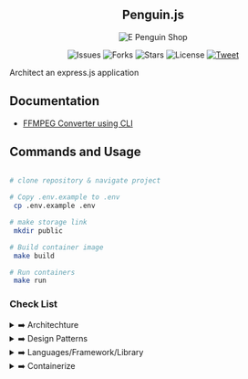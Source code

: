<h2 align="center">Penguin.js </h2>

<p align="center">
 <img src="https://c.tenor.com/Z_Z9gYlFDc0AAAAC/hello-penguin.gif" alt="E Penguin Shop" style="margin: 0px 15%;text-align:center;"/>
</p>
<p align="center">
<img src="https://img.shields.io/github/issues/samayun/penguin.js" alt="Issues">
<img src="https://img.shields.io/github/forks/samayun/penguin.js" alt="Forks">

<img src="https://img.shields.io/github/stars/samayun/penguin.js?color=%2312ff65&label=Stars&logo=Star&logoColor=green&style=flat" alt="Stars">
<img src="https://img.shields.io/github/license/samayun/penguin.js" alt="License">

<a href="https://twitter.com/intent/tweet?text=What a framework ! Wow !Check It =>  :&url=https://github.com/samayun/penguin.js"> 
<img src="https://img.shields.io/twitter/url?label=Follow@samayunmc&logoColor=%230f0&url=https%3A%2F%2Fgithub.com%2Fsamayun%2Fpenguin.js" alt="Tweet">
</a>
</p>




Architect an express.js application

<!-- ![NODE.JS](https://viitorcloud.com/blog/wp-content/uploads/2018/06/Node-JS-App-Development-for-Business-cover.jpg) -->

## Documentation

- [FFMPEG Converter using CLI](modules/media/README.md)

## Commands and Usage

```bash

# clone repository & navigate project

# Copy .env.example to .env
 cp .env.example .env

# make storage link
 mkdir public

# Build container image
 make build

# Run containers
 make run

```

### Check List

<details>
  <summary>
  ➡️ Architechture
  </summary>

- ✅ Modular way
- ✅ Monolithic - Layered Architechture (3 Tier, actually 2 tier implemented here)

</details>

<details>
  <summary>
  ➡️ Design Patterns
    </summary>

- [ ] MVC - Model View Controller
- [ ] Singleton Pattern- global sharable instance suppose one database in whole application
- [ ] Facade Pattern - multiple database connection with same functionality
- [x] Service Repository Pattern

</details>
<details>
<summary>
 ➡️ Languages/Framework/Library
</summary>

- Language: ↪️ [Node.js](https://nodejs.org/en) as JS server side runtime
- Framework: ↪️ [Express.js](https://expressjs.com) as web framework
- Database: ↪️ [MongoDB](https://www.mongodb.com) as NoSQL Database
- Documentation: ↪️ [Swagger](https://swagger.io)

</details>

<details>
<summary>
 ➡️ Containerize
</summary>

- Build Container by Docker : `make build` or `docker build . -t samayun/penguin`
- Run Container by Docker: `make run` or `docker run -p 5000:8080 -d samayun/penguin`

</details>
